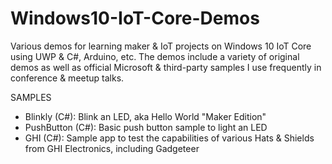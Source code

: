 # Windows10-IoT-Core-Demos
Various demos for learning maker &amp; IoT projects on Windows 10 IoT Core using UWP &amp; C#, Arduino, etc. The demos include a variety of original demos as well as official Microsoft & third-party samples I use frequently in conference & meetup talks.

SAMPLES
- Blinkly (C#): Blink an LED, aka Hello World "Maker Edition"
- PushButton (C#): Basic push button sample to light an LED
- GHI (C#): Sample app to test the capabilities of various Hats & Shields from GHI Electronics, including Gadgeteer
